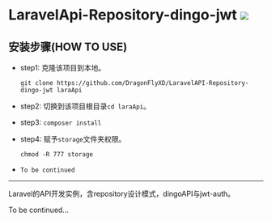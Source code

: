 # LaravelApi-Repository-dingo-jwt  ![](https://avatars3.githubusercontent.com/u/22745316?v=3&s=30)

## 安装步骤(HOW TO USE)

- step1: 克隆该项目到本地。

  `git clone https://github.com/DragonFlyXD/LaravelAPI-Repository-dingo-jwt laraApi`

- step2: 切换到该项目根目录`cd laraApi`。

- step3: `composer install`

- step4: 赋予`storage`文件夹权限。

  `chmod -R 777 storage`

- `To be continued`

------

Laravel的API开发实例，含repository设计模式，dingoAPI与jwt-auth。

To be continued...